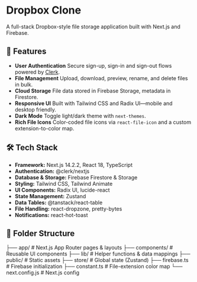 <!-- @format -->

# Dropbox Clone

A full-stack Dropbox-style file storage application built with Next.js and Firebase.

## 🚀 Features

-   **User Authentication**
    Secure sign-up, sign-in and sign-out flows powered by [Clerk](https://clerk.dev).
-   **File Management**
    Upload, download, preview, rename, and delete files in bulk.
-   **Cloud Storage**
    File data stored in Firebase Storage, metadata in Firestore.
-   **Responsive UI**
    Built with Tailwind CSS and Radix UI—mobile and desktop friendly.
-   **Dark Mode**
    Toggle light/dark theme with `next-themes`.
-   **Rich File Icons**
    Color-coded file icons via `react-file-icon` and a custom extension-to-color map.

## 🛠 Tech Stack

-   **Framework:** Next.js 14.2.2, React 18, TypeScript
-   **Authentication:** @clerk/nextjs
-   **Database & Storage:** Firebase Firestore & Storage
-   **Styling:** Tailwind CSS, Tailwind Animate
-   **UI Components:** Radix UI, lucide-react
-   **State Management:** Zustand
-   **Data Tables:** @tanstack/react-table
-   **File Handling:** react-dropzone, pretty-bytes
-   **Notifications:** react-hot-toast

## 📂 Folder Structure

├── app/ # Next.js App Router pages & layouts
├── components/ # Reusable UI components
├── lib/ # Helper functions & data mappings
├── public/ # Static assets
├── store/ # Global state (Zustand)
├── firebase.ts # Firebase initialization
├── constant.ts # File-extension color map
└── next.config.js # Next.js config
